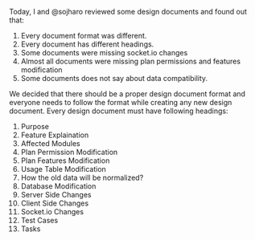Today, I and @sojharo reviewed some design documents and found out that:

1. Every document format was different. 
2. Every document has different headings. 
3. Some documents were missing socket.io changes
4. Almost all documents were missing plan permissions and features modification
5. Some documents does not say about data compatibility.

We decided that there should be a proper design document format and everyone needs to follow the format while creating any new design document. Every design document must have following headings:

1. Purpose
2. Feature Explaination
3. Affected Modules
4. Plan Permission Modification
5. Plan Features Modification
6. Usage Table Modification
7. How the old data will be normalized?
8. Database Modification
9. Server Side Changes
10. Client Side Changes
11. Socket.io Changes
12. Test Cases
13. Tasks
